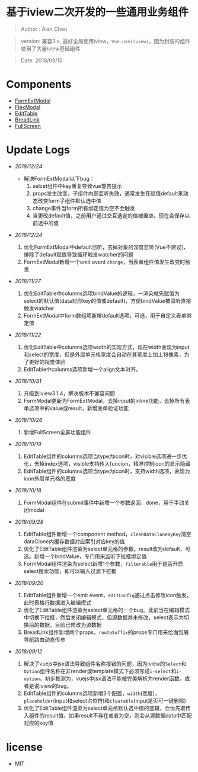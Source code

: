 # 基于iview二次开发的一些通用业务组件

> Author : Alan Chen

> version: 兼容3.x, 最好全局使用iview，`Vue.use(iview)`，因为封装的组件使用了大量iview基础组件

> Date: 2018/09/10 

# Components
* [FormExtModal](./docs/FormExtModal.md)
* [FlexModal](./docs/FlexModal.md)
* [EditTable](./docs/EditTable.md)
* [BreadLink](./docs/BreadLink.md)
* [FullScreen](./docs/FullScreen.md)
# Update Logs
* *2018/12/24*
    * 解决FormExtModal以下bug：
        1. selcet组件中key重复导致vue警告提示
        2. props发生改变，子组件内部监听失效，通常发生在赋值default来动态改变form子组件默认选中值
        3. change事件当form所有绑定值为空不会触发
        4. 当更改default值，之前用户通过交互选定的值被置空。现在会保存以前选中的值

* *2018/12/24*
    1. 优化FormExtModal中default监听，去掉对象的深度监听(Vue不建议)，排除了default赋值导致循环触发watcher的问题
    2. FormExtModal新增一个emit event `change`，当表单组件值发生改变时触发

* *2018/11/27*
    1. 优化EditTable中colunms选项bindValue的逻辑，一渲染就先赋值为select的默认值(data对应key的值或default)，方便bindValue被监听直接触发watcher
    2. FormExtModal中form数组项新增default选项，可选，用于自定义表单绑定值

* *2018/11/22*
    1. 优化EditTable中colunms选项width的实现方式，现在width表现为input和select的宽度，但是外层单元格宽度会自动在其宽度上加上18像素，为了更好的视觉体验
    2. EditTable中colunms选项新增一个align文本对齐。

* *2018/10/31*
    1. 升级到iview3.1.4，解决版本不兼容问题
    2. FormModal更新为FormExtModal，去掉input的inline功能，去掉所有表单选项中的value或result，新增表单验证功能

* *2018/10/26*
    1. 新增FullScreen全屏功能组件

* *2018/10/19*
    1. EditTable组件的columns选项当type为icon时，对visible选项进一步优化，去掉index选项，visible支持传入funcion，精准控制icon的显示隐藏
    2. EditTable组件的columns选项当type为icon时，支持width选项，表现为icon外层单元格的宽度

* *2018/10/18* 
    1. FormModal组件在submit事件中新增一个参数返回，done，用于手动关闭modal

* *2018/09/28* 
    1. EditTable组件新增一个component method，`cleanDataCloneByKey`清空dataClone内缓存数据对应索引对应key的值
    2. 优化了EditTable组件渲染为select单元格的参数。result改为default，可选。新增一个bindValue，专门用来监听下拉框绑定值
    3. FormModal组件渲染为select新增1个参数，`filterable`用于是否开启select搜索功能，即可以输入过滤下拉框

* *2018/09/20* 
    1. EditTable组件新增一个emit event，`editConfig`通过点击修改icon触发，此时表格行数据进入编辑模式
    2. 优化了EditTable组件渲染为select单元格的一个bug。此前当在编辑模式中切换下拉框，然后关闭编辑模式，但源数据并未修改，select表示为切换后的数据。目前已修改为源数据
    3. BreadLink组件新增两个props，`routeSuffix`的props专门用来给面包屑导航路由动态传参

* *2018/09/12* 
    1. 解决了vuejs中jsx语法导致组件名称报错的问题，因为iview的`Select`和`Option`组件名称在非render或template模式下必须写成`i-select`和`i-option`。初步推测为，vuejs中jsx语法不能被完美解析为render函数，或者是说iview的bug。
    2. EditTable组件的columns选项新增3个配置，`width`(宽度)，`placeholder`(input和select占位符)和`clearable`(input是否可一键删除)
    3. 优化了EditTable组件渲染为select单元格默认选中值的逻辑，会优先取传入组件的result值，如果result不存在或者为空，则会从源数据data中匹配对应的key值

# license
* MIT